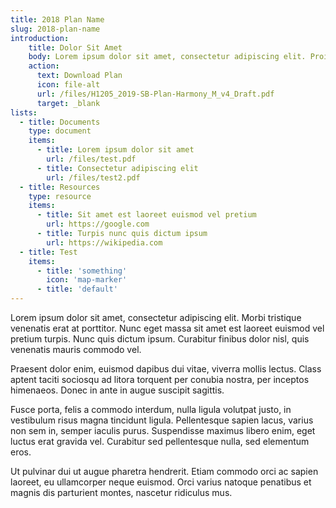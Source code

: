 ```yaml
---
title: 2018 Plan Name
slug: 2018-plan-name
introduction:
    title: Dolor Sit Amet
    body: Lorem ipsum dolor sit amet, consectetur adipiscing elit. Proin convallis cursus lectus eu iaculis. Mauris pulvinar nisi metus, vitae facilisis risus aliquam at.
    action:
      text: Download Plan
      icon: file-alt
      url: /files/H1205_2019-SB-Plan-Harmony_M_v4_Draft.pdf
      target: _blank
lists:
  - title: Documents
    type: document
    items: 
      - title: Lorem ipsum dolor sit amet
        url: /files/test.pdf
      - title: Consectetur adipiscing elit
        url: /files/test2.pdf
  - title: Resources
    type: resource
    items: 
      - title: Sit amet est laoreet euismod vel pretium
        url: https://google.com
      - title: Turpis nunc quis dictum ipsum
        url: https://wikipedia.com
  - title: Test
    items:
      - title: 'something'
        icon: 'map-marker'
      - title: 'default'
---
```

Lorem ipsum dolor sit amet, consectetur adipiscing elit. Morbi tristique venenatis erat at porttitor. Nunc eget massa sit amet est laoreet euismod vel pretium turpis. Nunc quis dictum ipsum. Curabitur finibus dolor nisl, quis venenatis mauris commodo vel.

Praesent dolor enim, euismod dapibus dui vitae, viverra mollis lectus. Class aptent taciti sociosqu ad litora torquent per conubia nostra, per inceptos himenaeos. Donec in ante in augue suscipit sagittis.

Fusce porta, felis a commodo interdum, nulla ligula volutpat justo, in vestibulum risus magna tincidunt ligula. Pellentesque sapien lacus, varius non sem in, semper iaculis purus. Suspendisse maximus libero enim, eget luctus erat gravida vel. Curabitur sed pellentesque nulla, sed elementum eros.

Ut pulvinar dui ut augue pharetra hendrerit. Etiam commodo orci ac sapien laoreet, eu ullamcorper neque euismod. Orci varius natoque penatibus et magnis dis parturient montes, nascetur ridiculus mus.